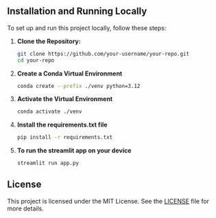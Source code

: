 ## Installation and Running Locally

To set up and run this project locally, follow these steps:

1. **Clone the Repository:**

    ```bash
    git clone https://github.com/your-username/your-repo.git
    cd your-repo
    ```

2. **Create a Conda Virtual Environment**
    ```bash
    conda create --prefix ./venv python=3.12
    ```

3. **Activate the Virtual Environment**
    ```bash
    conda activate ./venv
    ```

4. **Install the requirements.txt file**
    ```bash
    pip install -r requirements.txt
    ```

5. **To run the streamlit app on your device**
    ```bash
    streamlit run app.py
    ```
## License

This project is licensed under the MIT License. See the [LICENSE](LICENSE) file for more details.